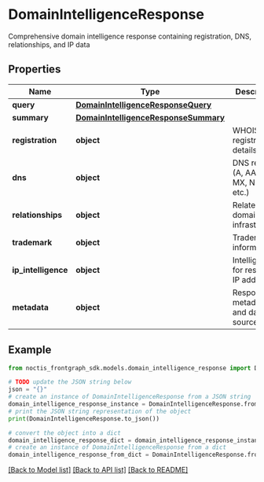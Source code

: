 # DomainIntelligenceResponse

Comprehensive domain intelligence response containing registration, DNS, relationships, and IP data

## Properties

Name | Type | Description | Notes
------------ | ------------- | ------------- | -------------
**query** | [**DomainIntelligenceResponseQuery**](DomainIntelligenceResponseQuery.md) |  | [optional] 
**summary** | [**DomainIntelligenceResponseSummary**](DomainIntelligenceResponseSummary.md) |  | [optional] 
**registration** | **object** | WHOIS registration details | [optional] 
**dns** | **object** | DNS records (A, AAAA, MX, NS, TXT, etc.) | [optional] 
**relationships** | **object** | Related domains and infrastructure | [optional] 
**trademark** | **object** | Trademark information | [optional] 
**ip_intelligence** | **object** | Intelligence for resolved IP addresses | [optional] 
**metadata** | **object** | Response metadata and data sources | [optional] 

## Example

```python
from noctis_frontgraph_sdk.models.domain_intelligence_response import DomainIntelligenceResponse

# TODO update the JSON string below
json = "{}"
# create an instance of DomainIntelligenceResponse from a JSON string
domain_intelligence_response_instance = DomainIntelligenceResponse.from_json(json)
# print the JSON string representation of the object
print(DomainIntelligenceResponse.to_json())

# convert the object into a dict
domain_intelligence_response_dict = domain_intelligence_response_instance.to_dict()
# create an instance of DomainIntelligenceResponse from a dict
domain_intelligence_response_from_dict = DomainIntelligenceResponse.from_dict(domain_intelligence_response_dict)
```
[[Back to Model list]](../README.md#documentation-for-models) [[Back to API list]](../README.md#documentation-for-api-endpoints) [[Back to README]](../README.md)


